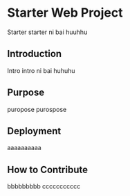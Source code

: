 # Starter Web Project
Starter starter ni bai huuhhu
## Introduction
Intro intro ni bai huhuhu
## Purpose 
puropose purospose
## Deployment
aaaaaaaaaa
## How to Contribute
bbbbbbbbb
ccccccccccc